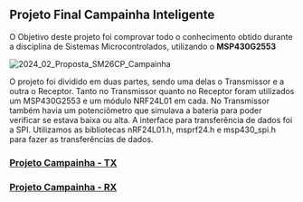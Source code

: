 ## Projeto Final Campainha Inteligente

O Objetivo deste projeto foi comprovar todo o conhecimento obtido durante a disciplina de Sistemas Microcontrolados, utilizando o **MSP430G2553**

![2024_02_Proposta_SM26CP_Campainha](https://github.com/user-attachments/assets/a962804f-555d-41e3-94dc-d737eb5abb36)

O projeto foi dividido em duas partes, sendo uma delas o Transmissor e a outra o Receptor. Tanto no Transmissor quanto no Receptor foram utilizados um MSP430G2553 e um módulo NRF24L01 em cada. No Transmissor também havia um potenciômetro que simulava a bateria para poder verificar se estava baixa ou alta. A interface para transferência de dados foi a SPI. Utilizamos as bibliotecas nRF24L01.h, msprf24.h e msp430_spi.h para fazer as transferências de dados.

### [Projeto Campainha - TX](https://github.com/MacriFabiane/Microcontroladores/blob/main/Projeto_Final_Campainha_Inteligente/Campainha_TX/main.c)

### [Projeto Campainha - RX](https://github.com/MacriFabiane/Microcontroladores/blob/main/Projeto_Final_Campainha_Inteligente/Campainha_RX/main.c)

